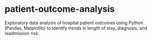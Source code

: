 # patient-outcome-analysis
Exploratory data analysis of hospital patient outcomes using Python (Pandas, Matplotlib) to identify trends in length of stay, diagnosis, and readmission risk.
